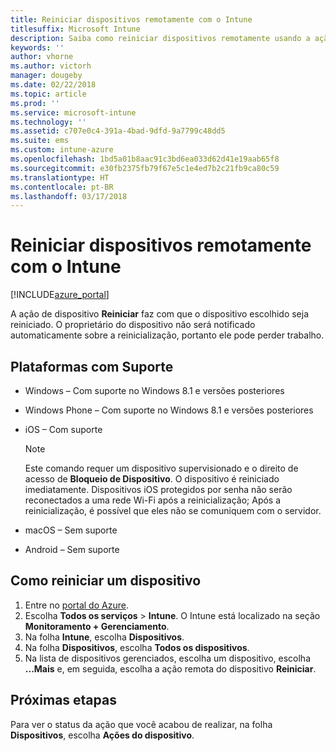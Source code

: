 ```yaml
---
title: Reiniciar dispositivos remotamente com o Intune
titlesuffix: Microsoft Intune
description: Saiba como reiniciar dispositivos remotamente usando a ação de reinicialização do dispositivo no Microsoft Intune.
keywords: ''
author: vhorne
ms.author: victorh
manager: dougeby
ms.date: 02/22/2018
ms.topic: article
ms.prod: ''
ms.service: microsoft-intune
ms.technology: ''
ms.assetid: c707e0c4-391a-4bad-9dfd-9a7799c48dd5
ms.suite: ems
ms.custom: intune-azure
ms.openlocfilehash: 1bd5a01b8aac91c3bd6ea033d62d41e19aab65f8
ms.sourcegitcommit: e30fb2375fb79f67e5c1e4ed7b2c21fb9ca80c59
ms.translationtype: HT
ms.contentlocale: pt-BR
ms.lasthandoff: 03/17/2018
---
```

# <a name="remotely-restart-devices-with-intune"></a>Reiniciar dispositivos remotamente com o Intune


[!INCLUDE[azure_portal](./includes/azure_portal.md)]

A ação de dispositivo **Reiniciar** faz com que o dispositivo escolhido seja reiniciado. O proprietário do dispositivo não será notificado automaticamente sobre a reinicialização, portanto ele pode perder trabalho.

## <a name="supported-platforms"></a>Plataformas com Suporte

- Windows – Com suporte no Windows 8.1 e versões posteriores
- Windows Phone – Com suporte no Windows 8.1 e versões posteriores
- iOS – Com suporte

    > [!Note]  
    > Este comando requer um dispositivo supervisionado e o direito de acesso de **Bloqueio de Dispositivo**. O dispositivo é reiniciado imediatamente. Dispositivos iOS protegidos por senha não serão reconectados a uma rede Wi-Fi após a reinicialização; Após a reinicialização, é possível que eles não se comuniquem com o servidor.
- macOS – Sem suporte
- Android – Sem suporte

## <a name="how-to-restart-a-device"></a>Como reiniciar um dispositivo

1. Entre no [portal do Azure](https://portal.azure.com).
2. Escolha **Todos os serviços** > **Intune**. O Intune está localizado na seção **Monitoramento + Gerenciamento**.
3. Na folha **Intune**, escolha **Dispositivos**.
4. Na folha **Dispositivos**, escolha **Todos os dispositivos**.
5. Na lista de dispositivos gerenciados, escolha um dispositivo, escolha **...Mais** e, em seguida, escolha a ação remota do dispositivo **Reiniciar**.

## <a name="next-steps"></a>Próximas etapas

Para ver o status da ação que você acabou de realizar, na folha **Dispositivos**, escolha **Ações do dispositivo**.
